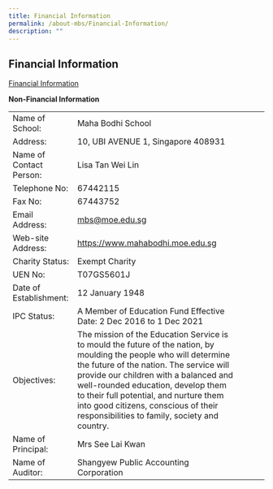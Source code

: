 ```yaml
---
title: Financial Information
permalink: /about-mbs/Financial-Information/
description: ""
---
```

## Financial Information 

[Financial Information](https://www.moe.gov.sg/about/org-structure/fdd/financial-summary-of-government-aided-schools-and-independent-schools-donation-funds)

**Non-Financial Information**

|                         |                                                                                                                                                                                                                                                                                                                                                                                   |   |   |   |
|-------------------------|-----------------------------------------------------------------------------------------------------------------------------------------------------------------------------------------------------------------------------------------------------------------------------------------------------------------------------------------------------------------------------------|---|---|---|
| Name of School:         |  Maha Bodhi School                                                                                                                                                                                                                                                                                                                                                                |   |   |   |
| Address:                |  10, UBI AVENUE 1, Singapore 408931                                                                                                                                                                                                                                                                                                                                               |   |   |   |
| Name of Contact Person: |  Lisa Tan Wei Lin                                                                                                                                                                                                                                                                                                                                                                 |   |   |   |
| Telephone No:           |  67442115                                                                                                                                                                                                                                                                                                                                                                         |   |   |   |
| Fax No:                 |  67443752                                                                                                                                                                                                                                                                                                                                                                         |   |   |   |
| Email Address:          |  mbs@moe.edu.sg                                                                                                                                                                                                                                                                                                                                                                   |   |   |   |
| Web-site Address:       |  https://www.mahabodhi.moe.edu.sg                                                                                                                                                                                                                                                                                                                                                 |   |   |   |
| Charity Status:         |  Exempt Charity                                                                                                                                                                                                                                                                                                                                                                   |   |   |   |
| UEN No:                 |  T07GS5601J                                                                                                                                                                                                                                                                                                                                                                       |   |   |   |
| Date of Establishment:  |  12 January 1948                                                                                                                                                                                                                                                                                                                                                                  |   |   |   |
| IPC Status:             |  A Member of Education Fund   Effective Date: 2 Dec 2016 to 1 Dec 2021                                                                                                                                                                                                                                                                                                            |   |   |   |
| Objectives:             |  The mission of the Education Service is to mould the future of the nation, by moulding the people who will  determine the future of the nation. The service will provide our children with a balanced and well-rounded education, develop them to their full potential, and nurture them into good citizens, conscious of their responsibilities to family, society and country. |   |   |   |
| Name of Principal:      |  Mrs See Lai Kwan                                                                                                                                                                                                                                                                                                                                                                 |   |   |   |
| Name of Auditor:        |  Shangyew Public Accounting Corporation                                                                                                                                                                                                                                                                                                                                           |   |   |   |